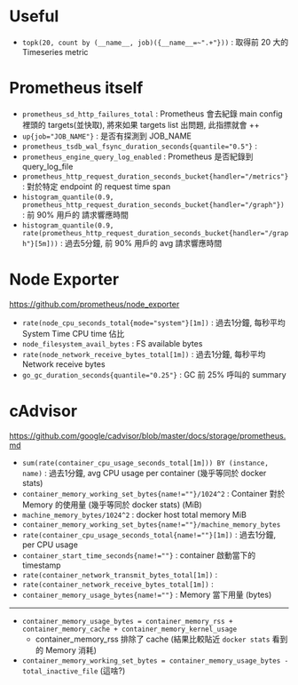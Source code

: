 # Useful

- `topk(20, count by (__name__, job)({__name__=~".+"}))`            : 取得前 20 大的 Timeseries metric


# Prometheus itself

- `prometheus_sd_http_failures_total`                                                                    : Prometheus 會去紀錄 main config 裡頭的 targets(並快取), 將來如果 targets list 出問題, 此指摽就會 ++
- `up{job="JOB_NAME"}`                                                                                   : 是否有探測到 JOB_NAME
- `prometheus_tsdb_wal_fsync_duration_seconds{quantile="0.5"}`                                           : 
- `prometheus_engine_query_log_enabled`                                                                  : Prometheus 是否紀錄到 query_log_file
- `prometheus_http_request_duration_seconds_bucket{handler="/metrics"}`                                  : 對於特定 endpoint 的 request time span
- `histogram_quantile(0.9, prometheus_http_request_duration_seconds_bucket{handler="/graph"})`           : 前 90% 用戶的 請求響應時間
- `histogram_quantile(0.9, rate(prometheus_http_request_duration_seconds_bucket{handler="/graph"}[5m]))` : 過去5分鐘, 前 90% 用戶的 avg 請求響應時間


# Node Exporter

https://github.com/prometheus/node_exporter

- `rate(node_cpu_seconds_total{mode="system"}[1m])` : 過去1分鐘, 每秒平均 System Time CPU time 佔比
- `node_filesystem_avail_bytes`                     : FS available bytes
- `rate(node_network_receive_bytes_total[1m])`      : 過去1分鐘, 每秒平均 Network receive bytes
- `go_gc_duration_seconds{quantile="0.25"}`         : GC 前 25% 呼叫的 summary


# cAdvisor

https://github.com/google/cadvisor/blob/master/docs/storage/prometheus.md

- `sum(rate(container_cpu_usage_seconds_total[1m])) BY (instance, name)`        : 過去1分鐘, avg CPU usage per container (幾乎等同於 docker stats)
- `container_memory_working_set_bytes{name!=""}/1024^2`                         : Container 對於 Memory 的使用量 (幾乎等同於 docker stats) (MiB)
- `machine_memory_bytes/1024^2`                                                 : docker host total memory MiB
- `container_memory_working_set_bytes{name!=""}/machine_memory_bytes`
- `rate(container_cpu_usage_seconds_total{name!=""}[1m])`                       : 過去1分鐘, per CPU usage
- `container_start_time_seconds{name!=""}`                                      : container 啟動當下的 timestamp
- `rate(container_network_transmit_bytes_total[1m])`                            : 
- `rate(container_network_receive_bytes_total[1m])`                             : 
- `container_memory_usage_bytes{name!=""}`                                      : Memory 當下用量 (bytes)

------------------------------------

- `container_memory_usage_bytes = container_memory_rss + container_memory_cache + container_memory_kernel_usage`
    - container_memory_rss 排除了 cache (結果比較貼近 `docker stats` 看到的 Memory 消耗)
- `container_memory_working_set_bytes = container_memory_usage_bytes - total_inactive_file` (這啥?)

